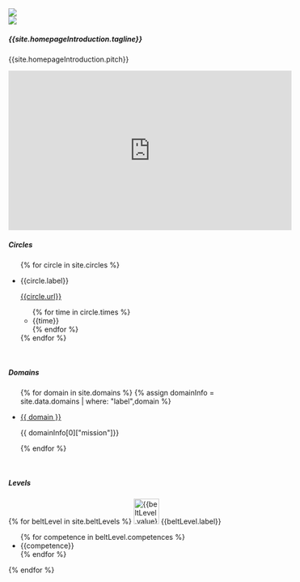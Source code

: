 
<div class="row">
    <div class="col-md-5 col-sm-4 text-center">
        <img class="img-fluid" src="images/DojoLogo-Black-Center.png" style="max-height:350px">
    </div>
    <div class="col-md-7 col-sm-8 text-right d-none d-sm-block">
        <img class="img-fluid" src="images/Pagoda-Black.png" style="max-height:350px">
    </div>
</div>

<h5>{{site.homepageIntroduction.tagline}}</h5>

<p>{{site.homepageIntroduction.pitch}}</p>

<iframe width="560" height="315" src="https://www.youtube.com/embed/fXoVm5iTSCc?si=SICIOfw8SJkTLDzU" title="YouTube video player" frameborder="0" allow="accelerometer; autoplay; clipboard-write; encrypted-media; gyroscope; picture-in-picture; web-share" referrerpolicy="strict-origin-when-cross-origin" allowfullscreen></iframe>

<br/>
<h5>Circles</h5>

<ul>
{% for circle in site.circles %}
  <li>
    <p><a name="{{circle.label}}-circle">{{circle.label}}</a></p>
    <p><a href="{{circle.url}}">{{circle.url}}</a></p>
    <ul>
      {% for time in circle.times %}
      <li>{{time}}</li>
      {% endfor %}
    </ul>
  </li>
{% endfor %}
</ul>

<br/>
<h5>Domains</h5>

<ul>
{% for domain in site.domains %}
    {% assign domainInfo = site.data.domains | where: "label",domain %}
    <li>
        <p><a name="domain-{{domain}}" href="{{ domain | relative_url}}">{{ domain }}</a></p>
        <p>{{ domainInfo[0]["mission"]}}</p>
    </li>
{% endfor %}
</ul>

<br/>
<h5>Levels</h5>

{% for beltLevel in site.beltLevels %}
<img src="images/belt-{{beltLevel.value}}.png" height="50" alt="{{beltLevel.value}}" />
<a name="{{beltLevel.value}}-belt">{{beltLevel.label}}</a>
<ul>
    {% for competence in beltLevel.competences %}
    <li>{{competence}}</li>
    {% endfor %}
</ul>
{% endfor %}